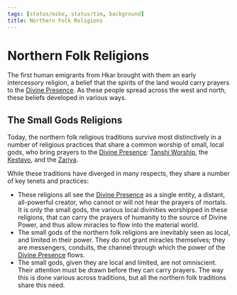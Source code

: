 ```yaml
---
tags: [status/mike, status/tim, background]
title: Northern Folk Religions
---
```



# Northern Folk Religions

The first human emigrants from Hkar brought with them an early intercessory religion, a belief that the spirits of the land would carry prayers to the [Divine Presence](<../../gods/high-gods/divine-presence.md>). As these people spread across the west and north, these beliefs developed in various ways. 
## The Small Gods Religions

Today, the northern folk religious traditions survive most distinctively in a number of religious practices that share a common worship of small, local gods, who bring prayers to the [Divine Presence](<../../gods/high-gods/divine-presence.md>): [Tanshi Worship](<./tanshi-worship.md>), the [Kestavo](<./kestavo.md>), and the [Zariya](<./zariya.md>). 



While these traditions have diverged in many respects, they share a number of key tenets and practices:
- These religions all see the [Divine Presence](<../../gods/high-gods/divine-presence.md>) as a single entity, a distant, all-powerful creator, who cannot or will not hear the prayers of mortals. It is only the small gods, the various local divinities worshipped in these religions, that can carry the prayers of humanity to the source of Divine Power, and thus allow miracles to flow into the material world.
- The small gods of the northern folk religions are inevitably seen as local, and limited in their power. They do not grant miracles themselves; they are messengers, conduits, the channel through which the power of the [Divine Presence](<../../gods/high-gods/divine-presence.md>) flows. 
- The small gods, given they are local and limited, are not omniscient. Their attention must be drawn before they can carry prayers. The way this is done various across traditions, but all the northern folk traditions share this need.

